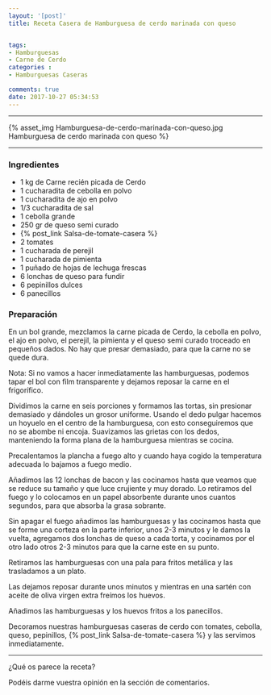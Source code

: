 ```yaml
---
layout: '[post]'
title: Receta Casera de Hamburguesa de cerdo marinada con queso


tags:
- Hamburguesas
- Carne de Cerdo
categories :
- Hamburguesas Caseras

comments: true
date: 2017-10-27 05:34:53
---
```

---
{% asset_img Hamburguesa-de-cerdo-marinada-con-queso.jpg Hamburguesa de cerdo marinada con queso %}


---


### Ingredientes

- 1 kg de Carne recién picada de Cerdo
- 1 cucharadita de cebolla en polvo
- 1 cucharadita de ajo en polvo
- 1/3 cucharadita de sal
- 1 cebolla grande
- 250 gr de queso semi curado
- {% post_link Salsa-de-tomate-casera %}
- 2 tomates
- 1 cucharada de perejil
- 1 cucharada de pimienta
- 1 puñado de hojas de lechuga frescas
- 6 lonchas de queso para fundir
- 6 pepinillos dulces
- 6 panecillos

### Preparación

En un bol grande, mezclamos la carne picada de Cerdo, la cebolla en polvo, el ajo en polvo, el perejil, la pimienta y el queso semi curado troceado en pequeños dados. No
hay que presar demasiado, para que la carne no se quede dura.

Nota: Si no vamos a hacer inmediatamente las hamburguesas, podemos tapar el bol con film transparente y dejamos reposar la carne en el frigorífico.

Dividimos la carne en seis porciones y formamos las tortas, sin presionar demasiado y dándoles un grosor uniforme. Usando el dedo pulgar hacemos un hoyuelo en el centro de la hamburguesa, con esto conseguiremos que no se abombe ni encoja.
Suavizamos las grietas con los dedos, manteniendo la forma plana de la hamburguesa mientras se cocina.

Precalentamos la plancha a fuego alto y cuando haya cogido la temperatura adecuada lo bajamos a fuego medio.

Añadimos las 12 lonchas de bacon y las cocinamos hasta que veamos que se reduce su tamaño y que luce crujiente y muy dorado. Lo retiramos del fuego y lo colocamos en un papel absorbente durante unos cuantos segundos, para que absorba la grasa sobrante.

Sin apagar el fuego añadimos las hamburguesas y las cocinamos hasta que se forme una corteza en la parte inferior,  unos
2-3 minutos y le damos la vuelta, agregamos dos lonchas de queso a cada torta, y cocinamos por el otro lado otros 2-3 minutos para que la carne este en su punto.

Retiramos las hamburguesas con una pala para fritos metálica y las trasladamos a un plato.

Las dejamos reposar durante unos minutos y mientras en una sartén con aceite de oliva virgen extra freímos los huevos.

Añadimos las hamburguesas y los huevos fritos a los panecillos.

Decoramos nuestras hamburguesas caseras de cerdo con tomates, cebolla, queso, pepinillos, {% post_link Salsa-de-tomate-casera %} y las servimos inmediatamente.



---


¿Qué os parece la receta?

Podéis darme vuestra opinión en la sección de comentarios.
